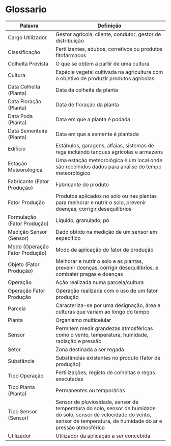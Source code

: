 # Glossario

| Palavra                   | Definição                                                                                                 |
|---------------------------|-----------------------------------------------------------------------------------------------------------|
| Cargo Utilizador          | Gestor agrícola, cliente, condutor, gestor de distribuição                                                  |
| Classificação             | Fertilizantes, adubos, corretivos ou produtos fitofármacos                                                  |
| Colheita Prevista         | O que se obtém a partir de uma cultura                                                                     |
| Cultura                   | Espécie vegetal cultivada na agricultura com o objetivo de produzir produtos agrícolas                    |
| Data Colheita (Planta)    | Data da colheita da planta                                                                                |
| Data Floração (Planta)    | Data de floração da planta                                                                                |
| Data Poda (Planta)        | Data em que a planta é podada                                                                             |
| Data Sementeira (Planta)  | Data em que a semente é plantada                                                                          |
| Edifício                  | Estábulos, garagens, alfaias, sistemas de rega incluindo tanques agrícolas e armazéns                      |
| Estação Meteorológica     | Uma estação meteorológica é um local onde são recolhidos dados para análise do tempo meteorológico        |
| Fabricante (Fator Produção)| Fabricante do produto                                                                                    |
| Fator Produção            | Produtos aplicados no solo ou nas plantas para melhorar e nutrir o solo, prevenir doenças, corrigir desequilíbrios |
| Formulação (Fator Produção)| Líquido, granulado, pó                                                                                    |
| Medição Sensor (Sensor)   | Dado obtido na medição de um sensor em específico                                                          |
| Modo (Operação Fator Produção)| Modo de aplicação do fator de produção                                                                  |
| Objeto (Fator Produção)   | Melhorar e nutrir o solo e as plantas, prevenir doenças, corrigir desequilíbrios, e combater pragas e doenças |
| Operação                  | Ação realizada numa parcela/cultura                                                                      |
| Operação Fator Produção   | Operação realizada com o uso de um fator produção                                                          |
| Parcela                   | Caracteriza-se por uma designação, área e culturas que variam ao longo do tempo                             |
| Planta                    | Organismo multicelular                                                                                   |
| Sensor                    | Permitem medir grandezas atmosféricas como o vento, temperatura, humidade, radiação e pressão             |
| Setor                     | Zona destinada a ser regada                                                                              |
| Substância                | Substâncias existentes no produto (fator de produção)                                                      |
| Tipo Operação             | Fertilizações, registo de colheitas e regas executadas                                                     |
| Tipo Planta (Planta)      | Permanentes ou temporárias                                                                               |
| Tipo Sensor (Sensor)      | Sensor de pluviosidade, sensor de temperatura do solo, sensor de humidade do solo, sensor de velocidade do vento, sensor de temperatura, de humidade do ar e pressão atmosférica |
| Utilizador                | Utilizador da aplicação a ser concebida                                                                   |

